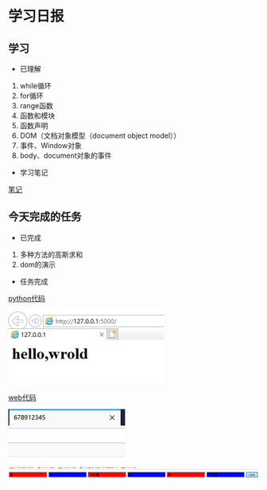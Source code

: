 # 学习日报

## 学习

* 已理解
1. while循环
2. for循环
3. range函数
4. 函数和模块
5. 函数声明
6. DOM（文档对象模型（document object model））
7. 事件、Window对象
8. body、document对象的事件


* 学习笔记

[笔记](https://github.com/xujing-1/notework/blob/master/7.30%E7%AC%94%E8%AE%B0.md)



## 今天完成的任务

* 已完成
1. 多种方法的高斯求和
2. dom的演示



* 任务完成

[python代码](https://github.com/xujing-1/notework/blob/master/30python%E4%BB%A3%E7%A0%81.md)

![python结果](https://github.com/xujing-1/resoult/blob/master/30python%E7%BB%93%E6%9E%9C.png)

[web代码](https://github.com/xujing-1/notework/blob/master/%E8%B7%91%E9%A9%AC%E7%81%AF%E4%BB%A3%E7%A0%81.md)

![跑马灯](https://github.com/xujing-1/resoult/blob/master/%E8%B7%91%E9%A9%AC%E7%81%AF.png)

![文本框](https://github.com/xujing-1/resoult/blob/master/%E6%96%87%E6%9C%AC%E7%AD%90.png)

